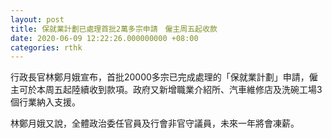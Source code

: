 ```yaml
---
layout: post
title: 保就業計劃已處理首批2萬多宗申請　僱主周五起收款
date: 2020-06-09 12:22:26.000000000 +08:00
categories: rthk
---
```


行政長官林鄭月娥宣布，首批20000多宗已完成處理的「保就業計劃」申請，僱主可於本周五起陸續收到款項。政府又新增職業介紹所、汽車維修店及洗碗工場3個行業納入支援。

林鄭月娥又說，全體政治委任官員及行會非官守議員，未來一年將會凍薪。
